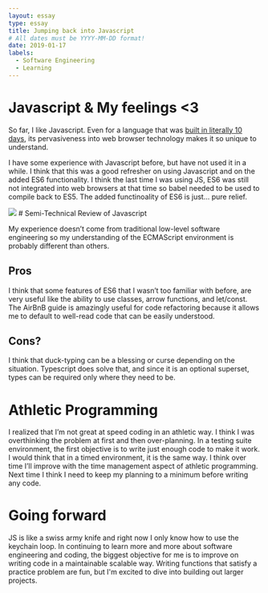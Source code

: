 ```yaml
---
layout: essay
type: essay
title: Jumping back into Javascript
# All dates must be YYYY-MM-DD format!
date: 2019-01-17
labels:
  - Software Engineering
  - Learning
---
```


# Javascript & My feelings <3

So far, I like Javascript. Even for a language that was [built in literally 10 days](https://en.wikipedia.org/wiki/JavaScript#History), its pervasiveness into web browser technology makes it so unique to understand. 

I have some experience with Javascript before, but have not used it in a while. I think that this was a good refresher on using Javascript and on the added ES6 functionality. I think the last time I was using JS, ES6 was still not integrated into web browsers at that time so babel needed to be used to compile back to ES5. The added functinoality of ES6 is just... pure relief. 

<img class="ui image" src="{{ site.baseurl }}/images/ml-tweet.jpg">
# Semi-Technical Review of Javascript

My experience doesn’t come from traditional low-level software engineering so my understanding of the ECMAScript environment is probably different than others.
## Pros
I think that some features of ES6 that I wasn’t too familiar with before, are very useful like the ability to use classes, arrow functions, and let/const. The AirBnB guide is amazingly useful for code refactoring because it allows me to default to well-read code that can be easily understood. 
## Cons? 
I think that duck-typing can be a blessing or curse depending on the situation. Typescript does solve that, and since it is an optional superset, types can be required only where they need to be. 


# Athletic Programming 

I realized that I’m not great at speed coding in an athletic way. I think I was overthinking the problem at first and then over-planning. In a testing suite environment, the first objective is to write just enough code to make it work. I would think that in a timed environment, it is the same way. I think over time I’ll improve with the time management aspect of athletic programming. Next time I think I need to keep my planning to a minimum before writing any code.

# Going forward

JS is like a swiss army knife and right now I only know how to use the keychain loop. In continuing to learn more and more about software engineering and coding, the biggest objective for me is to improve on writing code in a maintainable scalable way. Writing functions that satisfy a practice problem are fun, but I'm excited to dive into building out larger projects.